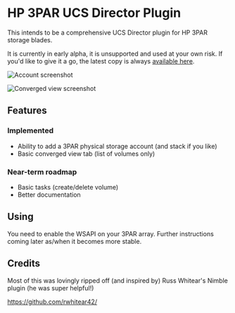# HP 3PAR UCS Director Plugin
This intends to be a comprehensive UCS Director plugin for HP 3PAR storage blades.

It is currently in early alpha, it is unsupported and used at your own risk. If you'd like to give it a go, the latest copy is always [available here](https://github.com/CiscoUKIDCDev/HP3ParPlugin/blob/master/Open_Automation/HP3Par-plugin.zip?raw=true).

![Account screenshot](https://matt.fragilegeek.com/ucsd-3par-account.png)

![Converged view screenshot](https://matt.fragilegeek.com/ucsd-3par-volume-list)

## Features

### Implemented
* Ability to add a 3PAR physical storage account (and stack if you like)
* Basic converged view tab (list of volumes only)

### Near-term roadmap
* Basic tasks (create/delete volume)
* Better documentation

## Using
You need to enable the WSAPI on your 3PAR array. Further instructions coming later as/when it becomes more stable.

## Credits
Most of this was lovingly ripped off (and inspired by) Russ Whitear's Nimble plugin (he was super helpful!)

https://github.com/rwhitear42/
